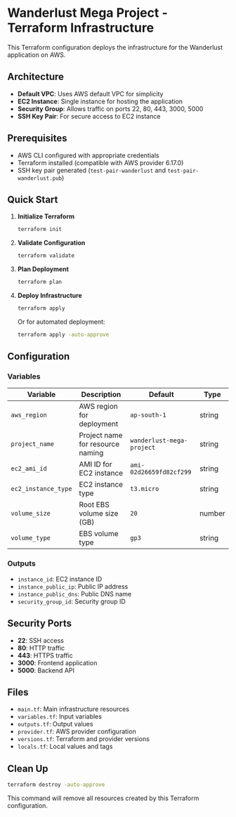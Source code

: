 # Wanderlust Mega Project - Terraform Infrastructure

This Terraform configuration deploys the infrastructure for the Wanderlust application on AWS.

## Architecture

- **Default VPC**: Uses AWS default VPC for simplicity
- **EC2 Instance**: Single instance for hosting the application
- **Security Group**: Allows traffic on ports 22, 80, 443, 3000, 5000
- **SSH Key Pair**: For secure access to EC2 instance

## Prerequisites

- AWS CLI configured with appropriate credentials
- Terraform installed (compatible with AWS provider 6.17.0)
- SSH key pair generated (`test-pair-wanderlust` and `test-pair-wanderlust.pub`)

## Quick Start

1. **Initialize Terraform**
   ```bash
   terraform init
   ```

2. **Validate Configuration**
   ```bash
   terraform validate
   ```

3. **Plan Deployment**
   ```bash
   terraform plan
   ```

4. **Deploy Infrastructure**
   ```bash
   terraform apply
   ```
   Or for automated deployment:
   ```bash
   terraform apply -auto-approve
   ```
   
## Configuration

### Variables

| Variable | Description | Default | Type |
|----------|-------------|---------|------|
| `aws_region` | AWS region for deployment | `ap-south-1` | string |
| `project_name` | Project name for resource naming | `wanderlust-mega-project` | string |
| `ec2_ami_id` | AMI ID for EC2 instance | `ami-02d26659fd82cf299` | string |
| `ec2_instance_type` | EC2 instance type | `t3.micro` | string |
| `volume_size` | Root EBS volume size (GB) | `20` | number |
| `volume_type` | EBS volume type | `gp3` | string |

### Outputs

- `instance_id`: EC2 instance ID
- `instance_public_ip`: Public IP address
- `instance_public_dns`: Public DNS name
- `security_group_id`: Security group ID

## Security Ports

- **22**: SSH access
- **80**: HTTP traffic
- **443**: HTTPS traffic
- **3000**: Frontend application
- **5000**: Backend API

## Files

- `main.tf`: Main infrastructure resources
- `variables.tf`: Input variables
- `outputs.tf`: Output values
- `provider.tf`: AWS provider configuration
- `versions.tf`: Terraform and provider versions
- `locals.tf`: Local values and tags

## Clean Up

```bash
terraform destroy -auto-approve
```
This command will remove all resources created by this Terraform configuration.